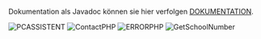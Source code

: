 
  Dokumentation als Javadoc können sie hier verfolgen [DOKUMENTATION](http://fehlermeldung.3s-hamburg.de/doc/src/c4h/package-summary.html).

![PCASSISTENT](https://github.com/CallforHelp/PC-Assistent/blob/master/src/c4h/images/Pc_Assisten.PNG)
![ContactPHP](https://github.com/CallforHelp/PC-Assistent/blob/master/src/c4h/images/contact.png)
![ERRORPHP](https://github.com/CallforHelp/PC-Assistent/blob/master/src/c4h/images/error.jpg)
![GetSchoolNumber](https://github.com/CallforHelp/PC-Assistent/blob/browserUpdate/src/c4h/images/testSchulnummerGet.PNG)

